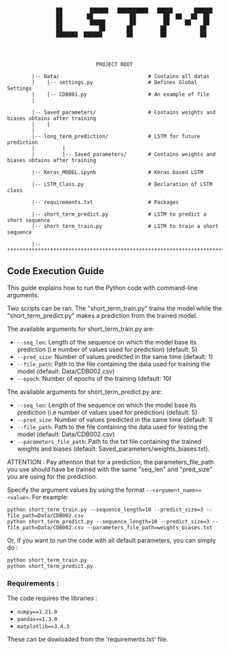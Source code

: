 
					██         ██████   ██████████   █████       ██████
					██        ██            ██         ██  ██   ██  ██
					██         █████        ██         ██     ██    ██
					██            ██       ██         ██           ██
					███████  ██████        ██         ██           ██




						         PROJECT ROOT

			|-- Data/                             # Contains all datas 
			|    |-- settings.py                  # Defines Global Settings
			|    |-- CDB001.py                    # An example of file
			|                      

			|-- Saved_parameters/                 # Contains weights and biases obtains after training
			|    |
			|    
			|-- long_term_prediction/             # LSTM for future prediction
			|         |      
			|         |-- Saved_parameters/       # Contains weights and biases obtains after training

			|-- Keras_MODEL.ipynb                 # Keras based LSTM 

			|-- LSTM_Class.py                     # Declaration of LSTM class

			|-- requirements.txt                  # Packages

			|-- short_term_predict.py             # LSTM to predict a short sequence
			|-- short_term_train.py               # LSTM to train a short sequence

			|-- ************************************************************************

## Code Execution Guide

This guide explains how to run the Python code with command-line arguments.

Two scripts can be ran. The "short_term_train.py" trains the model while the "short_term_predict.py" makes a prediction from the trained model. 

The available arguments for short_term_train.py are:

- `--seq_len`: Length of the sequence on which the model base its prediction (i.e number of values used for prediction) (default: 5)
- `--pred_size`: Number of values predicted in the same time (default: 1)
- `--file_path`: Path to the file containing the data used for training the model (default: Data/CDB002.csv)
- `--epoch`: Number of epochs of the training (default: 10)


The available arguments for short_term_predict.py are:

- `--seq_len`: Length of the sequence on which the model base its prediction (i.e number of values used for prediction) (default: 5)
- `--pred_size`: Number of values predicted in the same time (default: 1)
- `--file_path`: Path to the file containing the data used for testing the model (default: Data/CDB002.csv)
- `--parameters_file_path`: Path to the txt file containing the trained weights and biases (default: Saved_parameters/weights_biases.txt).

ATTENTION : Pay attention that for a prediction, the parameters_file_path you use should have be trained with the same "seq_len" and "pred_size" you are using for the prediction.

Specify the argument values by using the format `--<argument_name>=<value>`. For example:

	python short_term_train.py --sequence_length=10 --predict_size=3 --file_path=Data/CDB002.csv
	python short_term_predict.py --sequence_length=10 --predict_size=3 --file_path=Data/CDB002.csv --parameters_file_path=weights_biases.txt

Or, if you want to run the code with all default parameters, you can simply do :

	python short_term_train.py 
	python short_term_predict.py


### Requirements : 

The code requires the libraries :

- `numpy==1.21.0`
- `pandas==1.3.0`
- `matplotlib==3.4.3`

These can be dowloaded from the 'requirements.txt' file.
